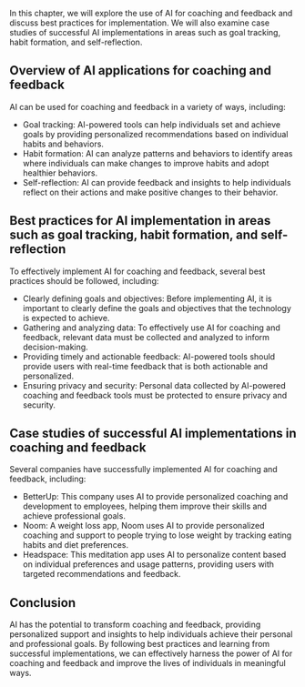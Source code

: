 

In this chapter, we will explore the use of AI for coaching and feedback and discuss best practices for implementation. We will also examine case studies of successful AI implementations in areas such as goal tracking, habit formation, and self-reflection.

Overview of AI applications for coaching and feedback
-----------------------------------------------------

AI can be used for coaching and feedback in a variety of ways, including:

* Goal tracking: AI-powered tools can help individuals set and achieve goals by providing personalized recommendations based on individual habits and behaviors.
* Habit formation: AI can analyze patterns and behaviors to identify areas where individuals can make changes to improve habits and adopt healthier behaviors.
* Self-reflection: AI can provide feedback and insights to help individuals reflect on their actions and make positive changes to their behavior.

Best practices for AI implementation in areas such as goal tracking, habit formation, and self-reflection
---------------------------------------------------------------------------------------------------------

To effectively implement AI for coaching and feedback, several best practices should be followed, including:

* Clearly defining goals and objectives: Before implementing AI, it is important to clearly define the goals and objectives that the technology is expected to achieve.
* Gathering and analyzing data: To effectively use AI for coaching and feedback, relevant data must be collected and analyzed to inform decision-making.
* Providing timely and actionable feedback: AI-powered tools should provide users with real-time feedback that is both actionable and personalized.
* Ensuring privacy and security: Personal data collected by AI-powered coaching and feedback tools must be protected to ensure privacy and security.

Case studies of successful AI implementations in coaching and feedback
----------------------------------------------------------------------

Several companies have successfully implemented AI for coaching and feedback, including:

* BetterUp: This company uses AI to provide personalized coaching and development to employees, helping them improve their skills and achieve professional goals.
* Noom: A weight loss app, Noom uses AI to provide personalized coaching and support to people trying to lose weight by tracking eating habits and diet preferences.
* Headspace: This meditation app uses AI to personalize content based on individual preferences and usage patterns, providing users with targeted recommendations and feedback.

Conclusion
----------

AI has the potential to transform coaching and feedback, providing personalized support and insights to help individuals achieve their personal and professional goals. By following best practices and learning from successful implementations, we can effectively harness the power of AI for coaching and feedback and improve the lives of individuals in meaningful ways.
